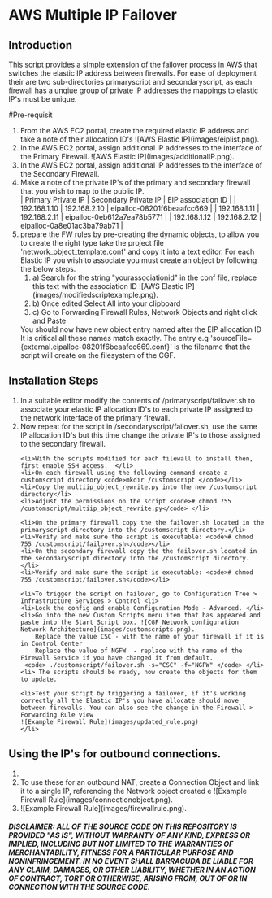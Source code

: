 # AWS Multiple IP Failover

## Introduction
This script provides a simple extension of the failover process in AWS that switches the elastic IP address between firewalls. For ease of deployment their are two sub-directories primaryscript and secondaryscript, as each firewall has a unqiue group of private IP addresses the mappings to elastic IP's must be unique.


#Pre-requisit
<ol>
<li>From the AWS EC2 portal, create the required elastic IP address and take a note of their allocation ID's
![AWS Elastic IP](images/eiplist.png). 
</li>
<li>In the AWS EC2 portal, assign additional IP addresses to the interface of the Primary Firewall. 
![AWS Elastic IP](images/additionalIP.png).
<li>In the AWS EC2 portal, assign additional IP addresses to the interface of the Secondary Firewall. 
<li> Make a note of the private IP's of the primary and secondary firewall that you wish to map to the public IP.</li>
| Primary Private IP | Secondary Private IP |  EIP association ID | 
| 192.168.1.10 | 192.168.2.10 | eipalloc-08201f6beaafcc669 |
| 192.168.1.11 | 192.168.2.11 | eipalloc-0eb612a7ea78b5771 |
| 192.168.1.12 | 192.168.2.12 | eipalloc-0a8e01ac3ba79ab71 |
</li>
<li> prepare the FW rules by pre-creating the dynamic objects, to allow you to create the right type take the project file 'network_object_template.conf' and
copy it into a text editor. For each Elastic IP you wish to associate you must create an object by following the below steps. 
	<ol>
    <li>a) Search for the string "yourassociationid" in the conf file, replace this text with the association ID
    ![AWS Elastic IP](images/modifiedscriptexample.png).
    </li>
	<li>b) Once edited Select All into your clipboard</li>
	<li>c) Go to Forwarding Firewall Rules, Network Objects and right click and Paste</li>
    </ol>
You should now have new object entry named after the EIP allocation ID  It is critical all these names match exactly. The entry e.g 'sourceFile={external.eipalloc-08201f6beaafcc669.conf}' is the filename that the script will create on the filesystem of the CGF.</li>
</ol>

## Installation Steps
<ol>
    <li>In a suitable editor modify the contents of /primaryscript/failover.sh to associate your elastic IP allocation ID's to each private IP assigned to the network interface of the primary firewall. </li>
    <li>Now repeat for the script in /secondaryscript/failover.sh, use the same IP allocation ID's but this time change the private IP's to those assigned to the secondary firewall. </li>
    
    <li>With the scripts modified for each filewall to install then, first enable SSH access.  </li>
    <li>On each firewall using the following command create a customscript directory <code>mkdir /customscript </code></li>
    <li>Copy the multiip_object_rewrite.py into the new /customscript directory</li>
    <li>Adjust the permissions on the script <code># chmod 755 /customscript/multiip_object_rewrite.py</code> </li>

    <li>On the primary firewall copy the the failover.sh located in the primaryscript directory into the /customscript directory.</li>
    <li>Verify and make sure the script is executable: <code># chmod 755 /customscript/failover.sh</code></li>
    <li>On the secondary firewall copy the the failover.sh located in the secondaryscript directory into the /customscript directory.</li>
    <li>Verify and make sure the script is executable: <code># chmod 755 /customscript/failover.sh</code></li>
    
    <li>To trigger the script on failover, go to Configuration Tree > Infrastructure Services > Control <li>
    <li>Lock the config and enable Configuration Mode - Advanced. </li>
    <li>Go into the new Custom Scripts menu item that has appeared and paste into the Start Script box. ![CGF Network configuration Network Architecture](images/customscripts.png). 
        Replace the value CSC - with the name of your firewall if it is in Control Center
        Replace the value of NGFW  - replace with the name of the Firewall Service if you have changed it from default.
     <code> ./customscript/failover.sh -s="CSC" -f="NGFW" </code> </li>
    <li> The scripts should be ready, now create the objects for them to update. 

    <li>Test your script by triggering a failover, if it's working correctly all the Elastic IP's you have allocate should move between firewalls. You can also see the change in the Firewall > Forwarding Rule view
    ![Example Firewall Rule](images/updated_rule.png)
    </li>
    
</ol>

## Using the IP's for outbound connections. 
<ol>
<li>
<li> To use these for an outbound NAT, create a Connection Object and link it to a single IP, referencing the Network object created e ![Example Firewall Rule](images/connectionobject.png). 
<li> ![Example Firewall Rule](images/firewallrule.png). 

</ol>

##### DISCLAIMER: ALL OF THE SOURCE CODE ON THIS REPOSITORY IS PROVIDED "AS IS", WITHOUT WARRANTY OF ANY KIND, EXPRESS OR IMPLIED, INCLUDING BUT NOT LIMITED TO THE WARRANTIES OF MERCHANTABILITY, FITNESS FOR A PARTICULAR PURPOSE AND NONINFRINGEMENT. IN NO EVENT SHALL BARRACUDA BE LIABLE FOR ANY CLAIM, DAMAGES, OR OTHER LIABILITY, WHETHER IN AN ACTION OF CONTRACT, TORT OR OTHERWISE, ARISING FROM, OUT OF OR IN CONNECTION WITH THE SOURCE CODE. #####
